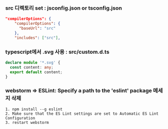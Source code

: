 ### src 디렉토리 set : jsconfig.json or tsconfig.json
```json
"compilerOptions": {
    "compilerOptions": {
      "baseUrl": "src"
    },
    "includes": ["src"],
```

### typescript에서 .svg 사용 : src/custom.d.ts
```ts
declare module '*.svg' {
  const content: any;
  export default content;
}
```

### webstorm =>  ESLint: Specify a path to the 'eslint' package 메세지 삭제
```shell
1. npm install --g eslint
2. Make sure that the ES Lint settings are set to Automatic ES Lint Configuration
3. restart webstorm
```
